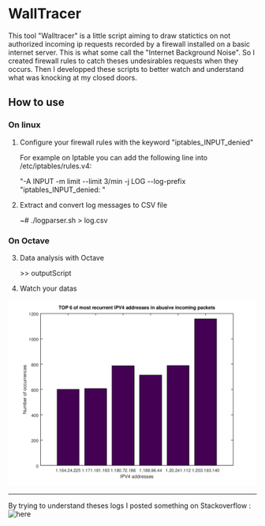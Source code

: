 # WallTracer
This tool "Walltracer" is a little script aiming to draw statictics on not authorized incoming ip requests recorded by a firewall installed on a basic internet server.
This is what some call the "Internet Background Noise". So I created firewall rules to catch theses undesirables requests when they occurs. Then I developped these scripts to better watch and understand what was knocking at my closed doors.

## How to use

### On linux
1) Configure your firewall rules with the keyword "iptables_INPUT_denied"

    For example on Iptable you can add the following line into /etc/iptables/rules.v4:

    "-A INPUT -m limit --limit 3/min -j LOG --log-prefix "iptables_INPUT_denied: "

2) Extract and convert log messages to CSV file

    ~# ./logparser.sh > log.csv

### On Octave
3) Data analysis with Octave

    \>> outputScript

4) Watch your datas

![Plot](https://raw.githubusercontent.com/fbourge/WallTracer/master/incomtraffic.png)

-----------------------------------------

By trying to understand theses logs I posted something on Stackoverflow :
![here](https://stackoverflow.com/questions/51756279/is-the-internet-background-noise-a-real-danger-or-a-negligible-parasite)